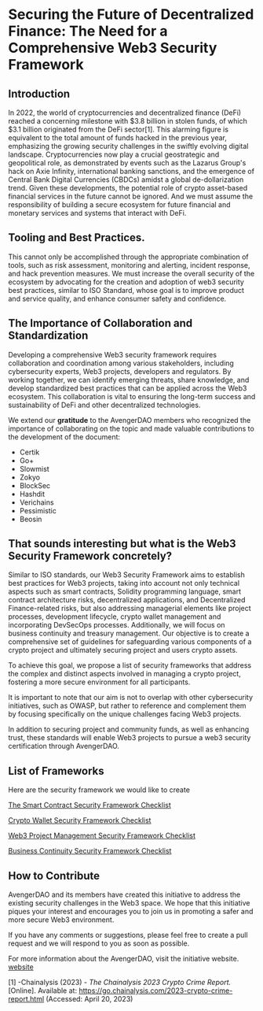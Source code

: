 # Securing the Future of Decentralized Finance: The Need for a Comprehensive Web3 Security Framework

## Introduction

In 2022, the world of cryptocurrencies and decentralized finance (DeFi) reached a concerning milestone with $3.8 billion in stolen funds, of which $3.1 billion originated from the DeFi sector[1]. This alarming figure is equivalent to the total amount of funds hacked in the previous year, emphasizing the growing security challenges in the swiftly evolving digital landscape. Cryptocurrencies now play a crucial geostrategic and geopolitical role, as demonstrated by events such as the Lazarus Group's hack on Axie Infinity, international banking sanctions, and the emergence of Central Bank Digital Currencies (CBDCs) amidst a global de-dollarization trend.
Given these developments, the potential role of crypto asset-based financial services in the future cannot be ignored. And we must assume the responsibility of building a secure ecosystem for future financial and monetary services and systems that interact with DeFi.

## Tooling and Best Practices.

This cannot only be accomplished through the appropriate combination of tools, such as risk assessment, monitoring and alerting, incident response, and hack prevention measures. We must increase the overall security of the ecosystem by advocating for the creation and adoption of web3 security best practices, similar to ISO Standard, whose goal is to improve product and service quality, and enhance consumer safety and confidence.

## The Importance of Collaboration and Standardization

Developing a comprehensive Web3 security framework requires collaboration and coordination among various stakeholders, including cybersecurity experts, Web3 projects, developers and regulators. By working together, we can identify emerging threats, share knowledge, and develop standardized best practices that can be applied across the Web3 ecosystem. This collaboration is vital to ensuring the long-term success and sustainability of DeFi and other decentralized technologies.

We extend our **gratitude** to the AvengerDAO members who recognized the importance of collaborating on the topic and made valuable contributions to the development of the document:

<ul>
<li>Certik</li>
<li>Go+</li>
<li>Slowmist</li>
<li>Zokyo</li>
<li>BlockSec</li>
<li>Hashdit</li>
<li>Verichains</li>
<li>Pessimistic</li>
<li>Beosin</li>
</ul>

## That sounds interesting but what is the Web3 Security Framework concretely?

Similar to ISO standards, our Web3 Security Framework aims to establish best practices for Web3 projects, taking into account not only technical aspects such as smart contracts, Solidity programming language, smart contract architecture risks, decentralized applications, and Decentralized Finance-related risks, but also addressing managerial elements like project processes, development lifecycle, crypto wallet management and incorporating DevSecOps processes. Additionally, we will focus on business continuity and treasury management. Our objective is to create a comprehensive set of guidelines for safeguarding various components of a crypto project and ultimately securing project and users crypto assets.

To achieve this goal, we propose a list of security frameworks that address the complex and distinct aspects involved in managing a crypto project, fostering a more secure environment for all participants.

It is important to note that our aim is not to overlap with other cybersecurity initiatives, such as OWASP, but rather to reference and complement them by focusing specifically on the unique challenges facing Web3 projects.

In addition to securing project and community funds, as well as enhancing trust, these standards will enable Web3 projects to pursue a web3 security certification through AvengerDAO.

## List of Frameworks

Here are the security framework we would like to create

[The Smart Contract Security Framework Checklist](https://github.com/bnb-chain/avengerdao/blob/main/Web3%20Security%20Frameworks/smart_contract_checklist.md)

[Crypto Wallet Security Framework Checklist](https://github.com/bnb-chain/avengerdao/blob/main/Web3%20Security%20Frameworks/crypto_wallet_security_checklist.md)

[Web3 Project Management Security Framework Checklist](https://github.com/bnb-chain/avengerdao/blob/main/Web3%20Security%20Frameworks/project_management_security_checklist.md)

[Business Continuity Security Framework Checklist](https://github.com/bnb-chain/avengerdao/blob/main/Web3%20Security%20Frameworks/business_continuity.md)

## How to Contribute

AvengerDAO and its members have created this initiative to address the existing security challenges in the Web3 space. We hope that this initiative piques your interest and encourages you to join us in promoting a safer and more secure Web3 environment.

If you have any comments or suggestions, please feel free to create a pull request and we will respond to you as soon as possible.

For more information about the AvengerDAO, visit the initiative website. [website](https://www.avengerdao.org/)

[1] -Chainalysis (2023) - _The Chainalysis 2023 Crypto Crime Report._ [Online]. Available at: https://go.chainalysis.com/2023-crypto-crime-report.html (Accessed: April 20, 2023)
